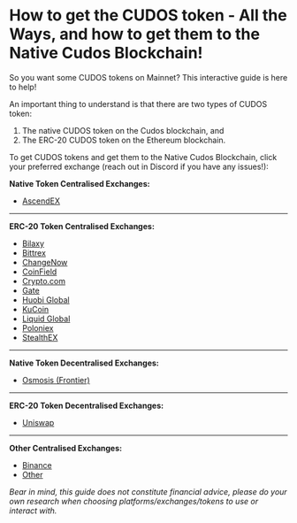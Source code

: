 # How to get the CUDOS token - All the Ways, and how to get them to the Native Cudos Blockchain!

So you want some CUDOS tokens on Mainnet?
This interactive guide is here to help!

An important thing to understand is that there are two types of CUDOS token:
1. The native CUDOS token on the Cudos blockchain, and
2. The ERC-20 CUDOS token on the Ethereum blockchain.

To get CUDOS tokens and get them to the Native Cudos Blockchain, click your preferred exchange (reach out in Discord if you have any issues!):

**Native Token Centralised Exchanges:**
- [AscendEX](./cex-native.md)
---
**ERC-20 Token Centralised Exchanges:**
- [Bilaxy](./cex-erc.md)
- [Bittrex](./cex-erc.md)
- [ChangeNow](./cex-erc.md)
- [CoinField](./cex-erc.md)
- [Crypto.com](./cex-erc.md)
- [Gate](./cex-erc.md)
- [Huobi Global](./cex-erc.md)
- [KuCoin](./cex-erc.md)
- [Liquid Global](./cex-erc.md)
- [Poloniex](./cex-erc.md)
- [StealthEX](./cex-erc.md)
---
**Native Token Decentralised Exchanges:**
- [Osmosis (Frontier)](./dex-native.md)
---
**ERC-20 Token Decentralised Exchanges:**
- [Uniswap](./dex-erc.md)
---
**Other Centralised Exchanges:**
- [Binance](./cex-other.md)
- [Other](./cex-other.md)

*Bear in mind, this guide does not constitute financial advice, please do your own research when choosing platforms/exchanges/tokens to use or interact with.*